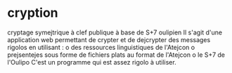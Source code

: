 # cryption
cryptage symejtrique à clef publique à base de S+7 oulipien
Il s'agit d'une application web permettant de crypter et de dejcrypter des messages rigolos en utilisant :
o des ressources linguistiques de l'Atejcon
o prejsentejes sous forme de fichiers plats au format de l'Atejcon
o le S+7 de l'Oulipo
C'est un programme qui est assez rigolo à utiliser.
